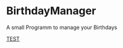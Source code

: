 # BirthdayManager
A small Programm to manage your Birthdays

[TEST](https://sirmom.github.io/BirthdayManager/files)
